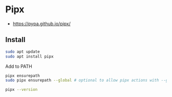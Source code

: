 # Pipx

- https://pypa.github.io/pipx/

## Install


```bash
sudo apt update
sudo apt install pipx
```

Add to PATH
```bash
pipx ensurepath
sudo pipx ensurepath --global # optional to allow pipx actions with --global argument
```

```bash
pipx --version
```
